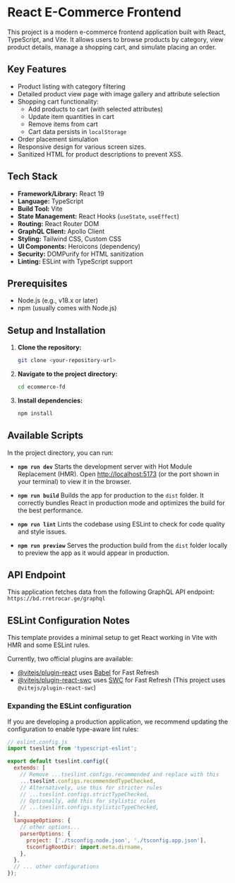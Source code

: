 # React E-Commerce Frontend

This project is a modern e-commerce frontend application built with React, TypeScript, and Vite. It allows users to browse products by category, view product details, manage a shopping cart, and simulate placing an order.

## Key Features

* Product listing with category filtering
* Detailed product view page with image gallery and attribute selection
* Shopping cart functionality:
    * Add products to cart (with selected attributes)
    * Update item quantities in cart
    * Remove items from cart
    * Cart data persists in `localStorage`
* Order placement simulation
* Responsive design for various screen sizes.
* Sanitized HTML for product descriptions to prevent XSS.

## Tech Stack

* **Framework/Library:** React 19
* **Language:** TypeScript
* **Build Tool:** Vite
* **State Management:** React Hooks (`useState`, `useEffect`)
* **Routing:** React Router DOM
* **GraphQL Client:** Apollo Client
* **Styling:** Tailwind CSS, Custom CSS
* **UI Components:** Heroicons (dependency)
* **Security:** DOMPurify for HTML sanitization
* **Linting:** ESLint with TypeScript support

## Prerequisites

* Node.js (e.g., v18.x or later)
* npm (usually comes with Node.js)

## Setup and Installation

1.  **Clone the repository:**
    ```bash
    git clone <your-repository-url>
    ```
2.  **Navigate to the project directory:**
    ```bash
    cd ecommerce-fd
    ```
3.  **Install dependencies:**
    ```bash
    npm install
    ```
   

## Available Scripts

In the project directory, you can run:

* **`npm run dev`**
    Starts the development server with Hot Module Replacement (HMR).
    Open [http://localhost:5173](http://localhost:5173) (or the port shown in your terminal) to view it in the browser.

* **`npm run build`**
    Builds the app for production to the `dist` folder.
    It correctly bundles React in production mode and optimizes the build for the best performance.

* **`npm run lint`**
    Lints the codebase using ESLint to check for code quality and style issues.

* **`npm run preview`**
    Serves the production build from the `dist` folder locally to preview the app as it would appear in production.

## API Endpoint

This application fetches data from the following GraphQL API endpoint:
`https://bd.rretrocar.ge/graphql`

## ESLint Configuration Notes

This template provides a minimal setup to get React working in Vite with HMR and some ESLint rules.

Currently, two official plugins are available:

- [@vitejs/plugin-react](https://github.com/vitejs/vite-plugin-react/blob/main/packages/plugin-react) uses [Babel](https://babeljs.io/) for Fast Refresh
- [@vitejs/plugin-react-swc](https://github.com/vitejs/vite-plugin-react/blob/main/packages/plugin-react-swc) uses [SWC](https://swc.rs/) for Fast Refresh (This project uses `@vitejs/plugin-react-swc`)

### Expanding the ESLint configuration

If you are developing a production application, we recommend updating the configuration to enable type-aware lint rules:

```js
// eslint.config.js
import tseslint from 'typescript-eslint';

export default tseslint.config({
  extends: [
    // Remove ...tseslint.configs.recommended and replace with this
    ...tseslint.configs.recommendedTypeChecked,
    // Alternatively, use this for stricter rules
    // ...tseslint.configs.strictTypeChecked,
    // Optionally, add this for stylistic rules
    // ...tseslint.configs.stylisticTypeChecked,
  ],
  languageOptions: {
    // other options...
    parserOptions: {
      project: ['./tsconfig.node.json', './tsconfig.app.json'],
      tsconfigRootDir: import.meta.dirname,
    },
  },
  // ... other configurations
});